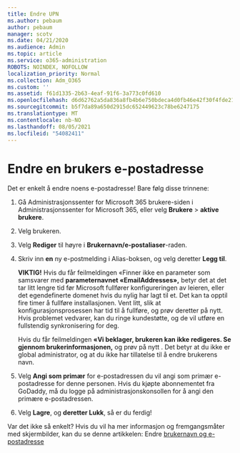 ```yaml
---
title: Endre UPN
ms.author: pebaum
author: pebaum
manager: scotv
ms.date: 04/21/2020
ms.audience: Admin
ms.topic: article
ms.service: o365-administration
ROBOTS: NOINDEX, NOFOLLOW
localization_priority: Normal
ms.collection: Adm_O365
ms.custom: ''
ms.assetid: f61d1335-2b63-4eaf-91f6-3a773c0fd610
ms.openlocfilehash: d6d62762a5da836a8fb4b6e750bdeca4d0fb46e42f30f4fde2183550e5d2210f
ms.sourcegitcommit: b5f7da89a650d2915dc652449623c78be6247175
ms.translationtype: MT
ms.contentlocale: nb-NO
ms.lasthandoff: 08/05/2021
ms.locfileid: "54082411"
---
```

# <a name="change-a-users-email-address"></a>Endre en brukers e-postadresse

Det er enkelt å endre noens e-postadresse! Bare følg disse trinnene:
  
1. Gå Administrasjonssenter for Microsoft 365 brukere-siden i [](https://go.microsoft.com/fwlink/p/?linkid=834822) Administrasjonssenter for Microsoft 365, eller velg **Brukere** \> **aktive brukere**.
    
2. Velg brukeren.
    
3. Velg **Rediger** til høyre i **Brukernavn/e-postaliaser**-raden.
    
4. Skriv inn **en** ny e-postmelding i Alias-boksen, og velg deretter **Legg til**.
    
    **VIKTIG!** Hvis du får feilmeldingen «Finner ikke en parameter som samsvarer med **parameternavnet «EmailAddresses»,** betyr det at det tar litt lengre tid før Microsoft fullfører konfigureringen av leieren, eller det egendefinerte domenet hvis du nylig har lagt til et. Det kan ta opptil fire timer å fullføre installasjonen. Vent litt, slik at konfigurasjonsprosessen har tid til å fullføre, og prøv deretter på nytt. Hvis problemet vedvarer, kan du ringe kundestøtte, og de vil utføre en fullstendig synkronisering for deg.
    
    Hvis du får feilmeldingen **«Vi beklager, brukeren kan ikke redigeres. Se gjennom brukerinformasjonen,** og prøv på nytt . Det betyr at du ikke er global administrator, og at du ikke har tillatelse til å endre brukerens navn.
    
5. Velg **Angi som primær** for e-postadressen du vil angi som primær e-postadresse for denne personen. Hvis du kjøpte abonnementet fra GoDaddy, må du logge på administrasjonskonsollen for å angi den primære e-postadressen. 
    
6. Velg **Lagre**, og **deretter Lukk**, så er du ferdig!
    
Var det ikke så enkelt? Hvis du vil ha mer informasjon og fremgangsmåter med skjermbilder, kan du se denne artikkelen: Endre [brukernavn og e-postadresse](https://docs.microsoft.com/microsoft-365/admin/add-users/change-a-user-name-and-email-address)
  


